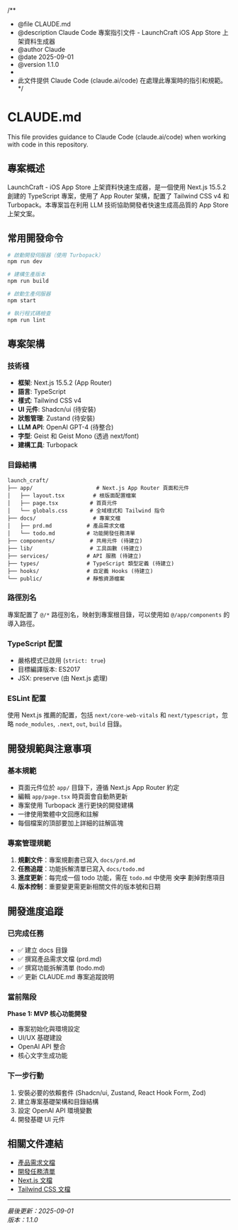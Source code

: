 /**
 * @file CLAUDE.md
 * @description Claude Code 專案指引文件 - LaunchCraft iOS App Store 上架資料生成器
 * @author Claude
 * @date 2025-09-01
 * @version 1.1.0
 * 
 * 此文件提供 Claude Code (claude.ai/code) 在處理此專案時的指引和規範。
 */

# CLAUDE.md

This file provides guidance to Claude Code (claude.ai/code) when working with code in this repository.

## 專案概述

LaunchCraft - iOS App Store 上架資料快速生成器，是一個使用 Next.js 15.5.2 創建的 TypeScript 專案，使用了 App Router 架構，配置了 Tailwind CSS v4 和 Turbopack。本專案旨在利用 LLM 技術協助開發者快速生成高品質的 App Store 上架文案。

## 常用開發命令

```bash
# 啟動開發伺服器（使用 Turbopack）
npm run dev

# 建構生產版本
npm run build

# 啟動生產伺服器
npm start

# 執行程式碼檢查
npm run lint
```

## 專案架構

### 技術棧
- **框架**: Next.js 15.5.2 (App Router)
- **語言**: TypeScript
- **樣式**: Tailwind CSS v4
- **UI 元件**: Shadcn/ui (待安裝)
- **狀態管理**: Zustand (待安裝)
- **LLM API**: OpenAI GPT-4 (待整合)
- **字型**: Geist 和 Geist Mono (透過 next/font)
- **建構工具**: Turbopack

### 目錄結構
```
launch_craft/
├── app/                    # Next.js App Router 頁面和元件
│   ├── layout.tsx         # 根版面配置檔案
│   ├── page.tsx          # 首頁元件
│   └── globals.css       # 全域樣式和 Tailwind 指令
├── docs/                  # 專案文檔
│   ├── prd.md           # 產品需求文檔
│   └── todo.md          # 功能開發任務清單
├── components/           # 共用元件 (待建立)
├── lib/                  # 工具函數 (待建立)
├── services/            # API 服務 (待建立)
├── types/               # TypeScript 類型定義 (待建立)
├── hooks/               # 自定義 Hooks (待建立)
└── public/              # 靜態資源檔案
```

### 路徑別名
專案配置了 `@/*` 路徑別名，映射到專案根目錄，可以使用如 `@/app/components` 的導入路徑。

### TypeScript 配置
- 嚴格模式已啟用 (`strict: true`)
- 目標編譯版本: ES2017
- JSX: preserve (由 Next.js 處理)

### ESLint 配置
使用 Next.js 推薦的配置，包括 `next/core-web-vitals` 和 `next/typescript`，忽略 `node_modules`, `.next`, `out`, `build` 目錄。

## 開發規範與注意事項

### 基本規範
- 頁面元件位於 `app/` 目錄下，遵循 Next.js App Router 約定
- 編輯 `app/page.tsx` 時頁面會自動熱更新
- 專案使用 Turbopack 進行更快的開發建構
- 一律使用繁體中文回應和註解
- 每個檔案的頂部要加上詳細的註解區塊

### 專案管理規範
1. **規劃文件**：專案規劃書已寫入 `docs/prd.md`
2. **任務追蹤**：功能拆解清單已寫入 `docs/todo.md`
3. **進度更新**：每完成一個 todo 功能，需在 `todo.md` 中使用 ~~文字~~ 劃掉對應項目
4. **版本控制**：重要變更需更新相關文件的版本號和日期

## 開發進度追蹤

### 已完成任務
- ✅ 建立 docs 目錄
- ✅ 撰寫產品需求文檔 (prd.md)
- ✅ 撰寫功能拆解清單 (todo.md)
- ✅ 更新 CLAUDE.md 專案追蹤說明

### 當前階段
**Phase 1: MVP 核心功能開發**
- 專案初始化與環境設定
- UI/UX 基礎建設
- OpenAI API 整合
- 核心文字生成功能

### 下一步行動
1. 安裝必要的依賴套件 (Shadcn/ui, Zustand, React Hook Form, Zod)
2. 建立專案基礎架構和目錄結構
3. 設定 OpenAI API 環境變數
4. 開發基礎 UI 元件

## 相關文件連結
- [產品需求文檔](/docs/prd.md)
- [開發任務清單](/docs/todo.md)
- [Next.js 文檔](https://nextjs.org/docs)
- [Tailwind CSS 文檔](https://tailwindcss.com/docs)

---

*最後更新：2025-09-01*  
*版本：1.1.0*